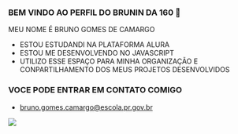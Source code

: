 ### BEM VINDO AO PERFIL DO BRUNIN DA 160 👋
MEU NOME É BRUNO GOMES DE CAMARGO

- ESTOU ESTUDANDI NA PLATAFORMA ALURA
-  ESTOU ME DESENVOLVENDO NO JAVASCRIPT
- UTILIZO ESSE ESPAÇO PARA MINHA ORGANIZAÇÃO E CONPARTILHAMENTO DOS MEUS PROJETOS DESENVOLVIDOS

 ### VOCE PODE ENTRAR EM CONTATO COMIGO
 
 - bruno.gomes.camargo@escola.pr.gov.br

   
![](https://media.tenor.com/tEX0CwqlNBAAAAAd/naruto-rakeitoop.gif)
